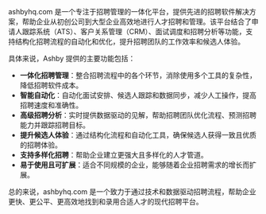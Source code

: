 ashbyhq.com 是一个专注于招聘管理的一体化平台，提供先进的招聘软件解决方案，帮助企业从初创公司到大型企业高效地进行人才招聘和管理。该平台结合了申请人跟踪系统（ATS）、客户关系管理（CRM）、面试调度和招聘分析等功能，支持结构化招聘流程的自动化和优化，提升招聘团队的工作效率和候选人体验。

具体来说，Ashby 提供的主要功能包括：

- **一体化招聘管理**：整合招聘流程中的各个环节，消除使用多个工具的复杂性，降低招聘软件成本。
- **智能自动化**：自动化面试安排、候选人跟踪和数据同步，减少人工操作，提高招聘速度和准确性。
- **高级招聘分析**：实时提供数据驱动的见解，帮助招聘团队优化流程、预测招聘能力并跟踪招聘目标。
- **提升候选人体验**：通过结构化流程和自动化工具，确保候选人获得一致且优质的招聘体验。
- **支持多样化招聘**：帮助企业建立更强大且多样化的人才管道。
- **易于使用且可扩展**：适合不同规模的企业，能够随着企业招聘需求的增长而扩展。

总的来说，ashbyhq.com 是一个致力于通过技术和数据驱动招聘流程，帮助企业更快、更公平、更高效地找到和录用合适人才的现代招聘平台。
